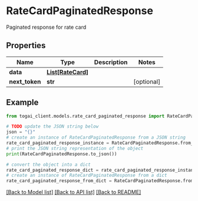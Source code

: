 # RateCardPaginatedResponse

Paginated response for rate card

## Properties

Name | Type | Description | Notes
------------ | ------------- | ------------- | -------------
**data** | [**List[RateCard]**](RateCard.md) |  | 
**next_token** | **str** |  | [optional] 

## Example

```python
from togai_client.models.rate_card_paginated_response import RateCardPaginatedResponse

# TODO update the JSON string below
json = "{}"
# create an instance of RateCardPaginatedResponse from a JSON string
rate_card_paginated_response_instance = RateCardPaginatedResponse.from_json(json)
# print the JSON string representation of the object
print(RateCardPaginatedResponse.to_json())

# convert the object into a dict
rate_card_paginated_response_dict = rate_card_paginated_response_instance.to_dict()
# create an instance of RateCardPaginatedResponse from a dict
rate_card_paginated_response_from_dict = RateCardPaginatedResponse.from_dict(rate_card_paginated_response_dict)
```
[[Back to Model list]](../README.md#documentation-for-models) [[Back to API list]](../README.md#documentation-for-api-endpoints) [[Back to README]](../README.md)


